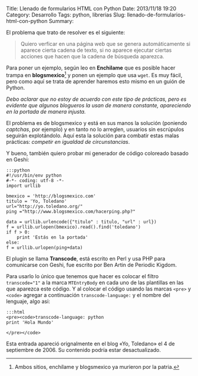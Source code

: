 Title: Llenado de formularios HTML con Python
Date: 2013/11/18 19:20
Category: Desarrollo 
Tags: python, librerias 
Slug: llenado-de-formularios-html-con-python
Summary: 

El problema que trato de resolver es el siguiente:

> Quiero verficar en una página web que se genera automáticamente si aparece cierta cadena de texto, si no aparece ejecutar ciertas acciones que hacen que la cadena de búsqueda aparezca.

Para poner un ejemplo, según leo en **Enchilame** que es posible hacer trampa en **blogsmexico**[^1] y ponen un ejemplo que usa `wget`. Es muy fácil, pero como aquí se trata de aprender haremos esto mismo en un guión de Python.

_Debo aclarar que no estoy de acuerdo con este tipo de prácticas, pero es evidente que algunos blogueros la usan de manera constante, apareciendo en la portada de manera injusta._

[^1]: Ambos sitios, enchílame y blogsmexico ya murieron por la patria.

El problema es de blogsmexico y está en sus manos la solución (poniendo _captchas_, por ejemplo) y en tanto no lo arreglen, usuarios sin escrúpulos seguirán explotándolo. Aquí esta la solución para combatir estas malas prácticas: _competir en igualdad de circunstancias_.

Y bueno, también quiero probar mi generador de código coloreado basado en Geshi:

    :::python
    #!/usr/bin/env python
    #-*- coding: utf-8 -*-
    import urllib

    bmexico = 'http://blogsmexico.com'
    titulo = 'Yo, Toledano'
    url="http://yo.toledano.org/"
    ping ="http://www.blogsmexico.com/hacerping.php?"

    data = urllib.urlencode({"titulo" : titulo, "url" : url})
    f = urllib.urlopen(bmexico).read().find('toledano')
    if f > 0:
        print 'Estás en la portada'
    else:
    f = urllib.urlopen(ping+data)

El plugin se llama **Transcode**, está escrito en Perl y usa PHP para comunicarse con Geshi, fue escrito por Ben Artin de Periodic Kigdom.

Para usarlo lo único que tenemos que hacer es colocar el filtro `transcode="1"` a la marca `MTEntryBody` en cada uno de las plantillas en las que aparezca este código. Y al colocar el código usando las marcas `<pre>` y `<code>` agregar a continuación `transcode-language:` y el nombre del lenguaje, algo asi:

    :::html
    <pre><code>transcode-language: python
    print 'Hola Mundo'

    </pre></code>

<div data-alert class="alert-box">Esta entrada apareció orignalmente en el blog «Yo, Toledano» el 4 de septiembre de 2006. Su contenido podría estar desactualizado.</div>
